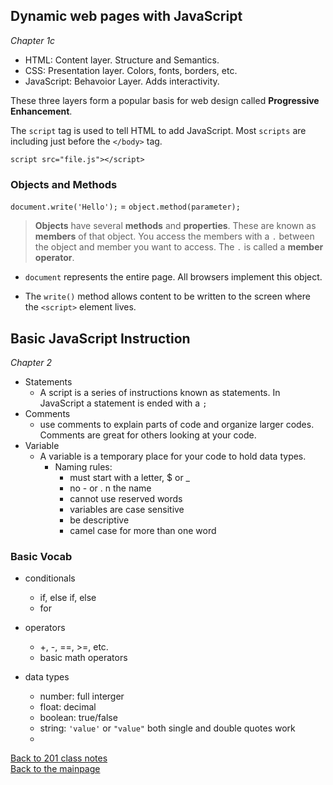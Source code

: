 ## Dynamic web pages with JavaScript
*Chapter 1c*

+ HTML: Content layer.  Structure and Semantics.
+ CSS: Presentation layer.  Colors, fonts, borders, etc.
+ JavaScript: Behavoior Layer.  Adds interactivity.

These three layers form a popular basis for web design called **Progressive Enhancement**.

The `script` tag is used to tell HTML to add JavaScript.  Most `scripts` are including just before the `</body>` tag.

`script src="file.js"></script>`

### Objects and Methods

`document.write('Hello');` = `object.method(parameter);`

> **Objects** have several **methods** and **properties**.  These are known as **members** of that object.  You access the members with a `.` between the object and member you want to access.  The `.` is called a **member operator**.

- `document` represents the entire page.  All browsers implement this object.

- The `write()` method allows content to be written to the screen where the `<script>` element lives.

## Basic JavaScript Instruction
*Chapter 2*

+ Statements
    + A script is a series of instructions known as statements.  In JavaScript a statement is ended with a `;`
+ Comments
    + use comments to explain parts of code and organize larger codes.  Comments are great for others looking at your code.
+ Variable
    + A variable is a temporary place for your code to hold data types.
        + Naming rules:
            + must start with a letter, $ or _
            + no - or . n the name
            + cannot use reserved words
            + variables are case sensitive
            + be descriptive
            + camel case for more than one word




### Basic Vocab 
+ conditionals
    + if, else if, else
    + for

+ operators
    + +, -, ==, >=, etc.
    + basic math operators

+ data types
    + number: full interger 
    + float: decimal
    + boolean: true/false
    + string: `'value'` or `"value"` both single and double quotes work
    + 


[Back to 201 class notes](../201/class-201-01-notes.md)<br>
[Back to the mainpage](../README.md)

